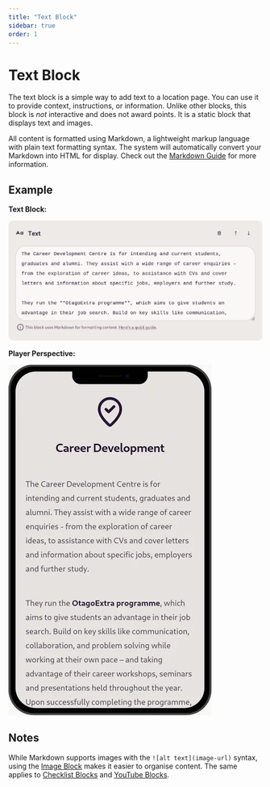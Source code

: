 ```yaml
---
title: "Text Block"
sidebar: true
order: 1
---
```


# Text Block

The text block is a simple way to add text to a location page. You can use it to provide context, instructions, or information. Unlike other blocks, this block is *not* interactive and does not award points. It is a static block that displays text and images.

All content is formatted using Markdown, a lightweight markup language with plain text formatting syntax. The system will automatically convert your Markdown into HTML for display. Check out the [Markdown Guide](/docs/user/markdown-guide) for more information.

## Example

**Text Block:**

![](/static/images/docs/block-text.webp)

**Player Perspective:**

![](/static/images/docs/block-text-preview.webp)

## Notes

While Markdown supports images with the `![alt text](image-url)` syntax, using the [Image Block](/docs/user/blocks/image) makes it easier to organise content. The same applies to [Checklist Blocks](/docs/user/blocks/checklist) and [YouTube Blocks](/docs/user/blocks/youtube).
